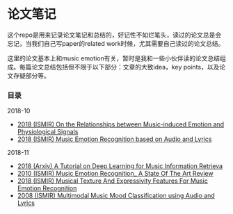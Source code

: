 # 论文笔记

这个repo是用来记录论文笔记和总结的，好记性不如烂笔头，读过的论文总是会忘记，当我们自己写paper的related work时候，尤其需要自己读过的论文总结。

这里的论文基本上和music emotion有关，暂时是我和一些小伙伴读的论文总结组成。每篇论文总结包括但不限于以下部分：文章的大致idea，key points，以及论文存疑部分等。 



### 目录

2018-10

- [2018  (ISMIR)  On the Relationships between Music-induced Emotion and Physiological Signals](https://github.com/1996Wanglei/Papernotes/blob/master/2018_Notes/On_the_Relationships_between_Music-induced_Emotion_and_Physiological_Signal.md)
- [2018  (ISMIR)  Music Emotion Recognition based on Audio and Lyrics](https://github.com/1996Wanglei/Papernotes/blob/master/2018_Notes/Music_Mood_Detection_Based_On_Audio_And_Lyrics_With_Deep_Neural_Net.md) 

2018-11

- [2018  (Arxiv)  A Tutorial on Deep Learning for Music Information Retrieva](https://github.com/1996Wanglei/Papernotes/blob/master/2018_Notes/A%20Tutorial%20on%20Deep%20Learning%20for%20Music%20Information%20Retrieval.md)
- [2010  (ISMIR)  Music Emotion Recognition_ A State Of The Art Review](https://github.com/1996Wanglei/Papernotes/blob/master/2018_Notes/Music%20Emotion%20Recognition_%20A%20State%20Of%20The%20Art%20Review.md)
- [2018  (ISMIR)  Musical Texture And Expressivity Features For Music Emotion Recognition](https://github.com/1996Wanglei/Papernotes/blob/master/2018_Notes/MUSICAL%20TEXTURE%20AND%20EXPRESSIVITY%20FEATURES%20FOR%20MUSIC%20EMOTION%20RECOGNITION.md)
- [2008  (ISMIR)   Multimodal Music Mood Classification using Audio and Lyrics](https://github.com/1996Wanglei/Papernotes/blob/master/2018_Notes/Multimodal%20Music%20Mood%20Classification%20using%20Audio%20and%20Lyrics.md)

